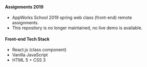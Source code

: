 #### Assignments 2019
- AppWorks School 2019 spring web class (front-end) remote assignments.
- This repository is no longer maintained, no live demo is available.

#### Front-end Tech Stack
- React.js (class component)
- Vanilla JavaScript
- HTML 5 + CSS 3
